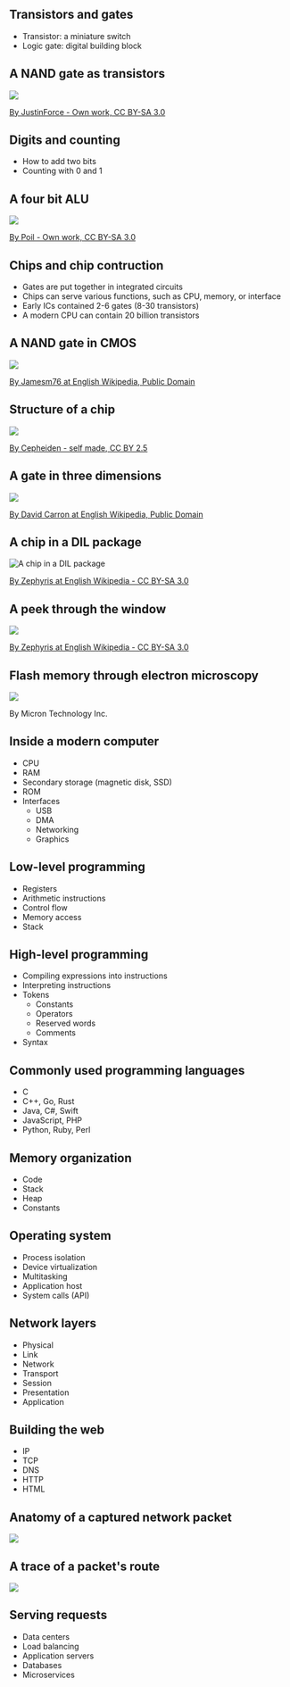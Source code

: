 ## Transistors and gates
* Transistor: a miniature switch
* Logic gate: digital building block


## A NAND gate as transistors

![](media/CMOS_NAND.png)

[By JustinForce - Own work, CC BY-SA 3.0](https://commons.wikimedia.org/w/index.php?curid=2593317)


## Digits and counting
* How to add two bits
* Counting with 0 and 1


## A four bit ALU

![](media/74181aluschematic.png)

[By Poil - Own work, CC BY-SA 3.0](https://commons.wikimedia.org/wiki/File:74181aluschematic.png)


## Chips and chip contruction
* Gates are put together in integrated circuits
* Chips can serve various functions, such as CPU, memory, or interface
* Early ICs contained 2-6 gates (8-30 transistors)
* A modern CPU can contain 20 billion transistors


## A NAND gate in CMOS
![](media/CMOS_NAND_Layout.png)

[By Jamesm76 at English Wikipedia, Public Domain](https://commons.wikimedia.org/w/index.php?curid=2944072)


## Structure of a chip
![](media/Cmos-chip_structure_in_2000s.png)

[By Cepheiden - self made, CC BY 2.5](https://commons.wikimedia.org/w/index.php?curid=1445444)


## A gate in three dimensions
![](media/Silicon_chip_3d.png)

[By David Carron at English Wikipedia, Public Domain](https://commons.wikimedia.org/w/index.php?curid=3699071)


## A chip in a DIL package
![A chip in a DIL package](media/1200px-Microchips.jpg)

[By Zephyris at English Wikipedia - CC BY-SA 3.0](https://commons.wikimedia.org/w/index.php?curid=4560427)


## A peek through the window
![](media/1200px-EPROM_Microchip_SuperMacro.jpg)

[By Zephyris at English Wikipedia - CC BY-SA 3.0](https://commons.wikimedia.org/w/index.php?curid=17139158)


## Flash memory through electron microscopy

![](media/hiw_flash_main_485.jpg)

By Micron Technology Inc.


## Inside a modern computer
* CPU
* RAM
* Secondary storage (magnetic disk, SSD)
* ROM
* Interfaces
  * USB
  * DMA
  * Networking
  * Graphics


## Low-level programming
* Registers
* Arithmetic instructions
* Control flow
* Memory access
* Stack


## High-level programming
* Compiling expressions into instructions
* Interpreting instructions
* Tokens
  * Constants
  * Operators
  * Reserved words
  * Comments
* Syntax


## Commonly used programming languages
* C
* C++, Go, Rust
* Java, C#, Swift
* JavaScript, PHP
* Python, Ruby, Perl


## Memory organization
* Code
* Stack
* Heap
* Constants


## Operating system
* Process isolation
* Device virtualization
* Multitasking
* Application host
* System calls (API)


## Network layers
* Physical
* Link
* Network
* Transport
* Session
* Presentation
* Application


## Building the web
* IP
* TCP
* DNS
* HTTP
* HTML


## Anatomy of a captured network packet

![](media/packet.PNG)


## A trace of a packet's route

![](media/trace.PNG)


## Serving requests
* Data centers
* Load balancing
* Application servers
* Databases
* Microservices
